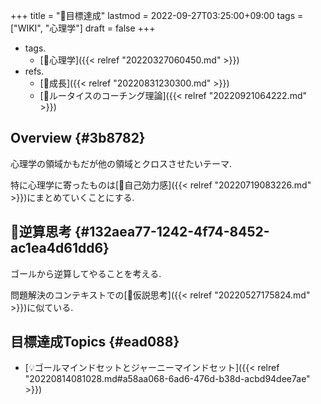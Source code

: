 +++
title = "📝目標達成"
lastmod = 2022-09-27T03:25:00+09:00
tags = ["WIKI", "心理学"]
draft = false
+++

-   tags.
    -   [🔖心理学]({{< relref "20220327060450.md" >}})
-   refs.
    -   [📝成長]({{< relref "20220831230300.md" >}})
    -   [📝ルータイスのコーチング理論]({{< relref "20220921064222.md" >}})


## Overview {#3b8782}

心理学の領域かもだが他の領域とクロスさせたいテーマ.

特に心理学に寄ったものは[📝自己効力感]({{< relref "20220719083226.md" >}})にまとめていくことにする.


## 📝逆算思考 {#132aea77-1242-4f74-8452-ac1ea4d61dd6}

ゴールから逆算してやることを考える.

問題解決のコンテキストでの[📝仮説思考]({{< relref "20220527175824.md" >}})に似ている.


## 目標達成Topics {#ead088}

-   [💡ゴールマインドセットとジャーニーマインドセット]({{< relref "20220814081028.md#a58aa068-6ad6-476d-b38d-acbd94dee7ae" >}})
